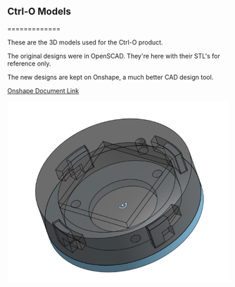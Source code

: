 ## Ctrl-O Models
=============

These are the 3D models used for the Ctrl-O product.

The original designs were in OpenSCAD.  They're here with their STL's for reference only.

The new designs are kept on Onshape, a much better CAD design tool.

[Onshape Document Link](https://cad.onshape.com/documents/5239aa3a410b4213a4eedcae/w/37fa45de4e4e92cb80333a25/e/19e64263e6e3427a8bc594f8)

![New Model Design](/New_Cover_Model.png "New Model Design")